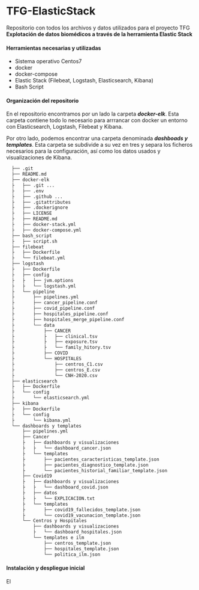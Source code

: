 # TFG-ElasticStack
Repositorio con todos los archivos y datos utilizados para el proyecto TFG **__Explotación de datos biomédicos a través de la herramienta Elastic Stack__**

#### Herramientas necesarias y utilizadas
  - Sistema operativo Centos7
  - docker
  - docker-compose
  - Elastic Stack (Filebeat, Logstash, Elasticsearch, Kibana)
  - Bash Script

#### Organización del repositorio
En el repositorio encontramos por un lado la carpeta **_docker-elk_**. Esta carpeta contiene todo lo necesario para arrrancar con docker un entorno con Elasticsearch, Logstash, Filebeat y Kibana.

Por otro lado, podemos encontrar una carpeta denominada **_dashboads y templates_**. Esta carpeta se subdivide a su vez en tres y separa los ficheros necesarios para la configuración, así como los datos usados y visualizaciones de Kibana.

```bash
  ├── .git
  ├── README.md
  ├── docker-elk
  ├   ├── .git ...
  ├   ├── .env
  ├   ├── .github ...
  ├   ├── .gitattributes
  ├   ├── .dockerignore
  ├   ├── LICENSE
  ├   ├── README.md
  ├   ├── docker-stack.yml
  ├   ├── docker-compose.yml
  ├── bash_script
  ├   ├── script.sh
  ├── filebeat
  ├   ├── Dockerfile
  ├   └── filebeat.yml
  ├── logstash
  ├   ├── Dockerfile
  ├   ├── config
  ├   ├   ├── jvm.options
  ├   ├   └── logstash.yml
  ├   └── pipeline
  ├       ├── pipelines.yml
  ├       ├── cancer_pipeline.conf
  ├       ├── covid_pipeline.conf
  ├       ├── hospitales_pipeline.conf
  ├       ├── hospitales_merge_pipeline.conf
  ├       └── data
  ├           ├── CANCER
  ├           ├   ├── clinical.tsv
  ├           ├   ├── exposure.tsv
  ├           ├   └── family_hitory.tsv
  ├           ├── COVID
  ├           └── HOSPITALES
  ├               ├── centros_C1.csv
  ├               ├── centros_E.csv
  ├               └── CNH-2020.csv
  ├── elasticsearch
  ├   ├── Dockerfile
  ├   └── config
  ├       └── elasticsearch.yml
  ├── kibana
  ├   ├── Dockerfile
  ├   └── config
  ├       └── kibana.yml
  └── dashboards y templates
      ├── pipelines.yml
      ├── Cancer
      ├   ├── dashboards y visualizaciones
      ├   ├   └── dashboard_cancer.json
      ├   └── templates
      ├       ├── pacientes_caracteristicas_template.json
      ├       ├── pacientes_diagnostico_template.json
      ├       └── pacientes_historial_familiar_template.json
      ├── Covid19
      ├   ├── dashboards y visualizaciones
      ├   ├   └── dashboard_covid.json
      ├   ├── datos
      ├   ├   └── EXPLICACION.txt
      ├   └── templates
      ├       ├── covid19_fallecidos_template.json
      ├       └── covid19_vacunacion_template.json
      └── Centros y Hospitales
          ├── dashboards y visualizaciones
          ├   └── dashboard_hospitales.json
          └── templates e ilm
              ├── centros_template.json
              ├── hospitales_template.json
              └── politica_ilm.json
```

#### Instalación y despliegue inicial
El 
